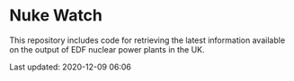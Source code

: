 # Nuke Watch

This repository includes code for retrieving the latest information available on the output of EDF nuclear power plants in the UK.

Last updated: 2020-12-09 06:06
